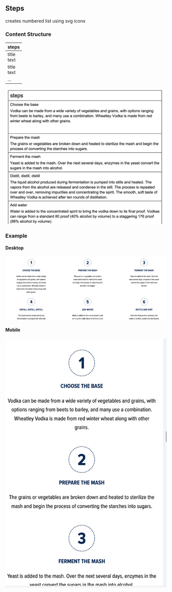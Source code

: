 ## Steps

creates numbered list using svg icons

### Content Structure

| steps          |
|----------------|
| title<br/>text |
| title<br/>text |
| ...            |


![expample.png](../assets/steps-author.png)

### Example

#### Desktop
![expample.png](../assets/steps-desktop.png)

#### Mobile
![expample.png](../assets/steps-mobile.png)

